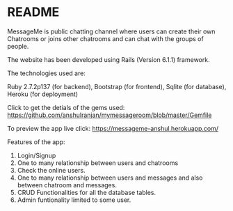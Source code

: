 # README

MessageMe is public chatting channel where users can create their own Chatrooms or joins other chatrooms and can chat with the groups of people.

The website has been developed using Rails (Version 6.1.1) framework.

The technologies used are:

Ruby 2.7.2p137 (for backend),
Bootstrap (for frontend),
Sqlite (for database),
Heroku (for deployment)

Click to get the detials of the gems used:
https://github.com/anshulranjan/mymessageroom/blob/master/Gemfile 

To preview the app live click:
https://messageme-anshul.herokuapp.com/


Features of the app:
1. Login/Signup
2. One to many relationship between users and chatrooms
3. Check the online users.
4. One to many relationship between users and messages and also between chatroom and messages.
5. CRUD Functionalities for all the database tables.
6. Admin funtionality limited to some user.
